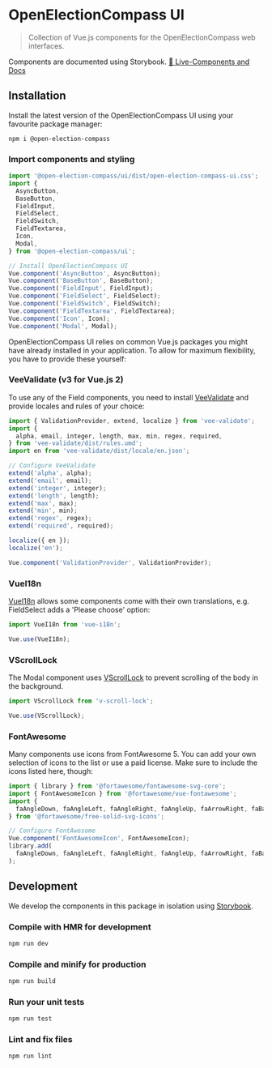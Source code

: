 # OpenElectionCompass UI
> Collection of Vue.js components for the OpenElectionCompass web interfaces.

Components are documented using Storybook.
[📗 Live-Components and Docs](https://open-election-compass.github.io/ui/)

## Installation

Install the latest version of the OpenElectionCompass UI using your favourite package manager:

```
npm i @open-election-compass
```

### Import components and styling

```js
import '@open-election-compass/ui/dist/open-election-compass-ui.css';
import {
  AsyncButton,
  BaseButton,
  FieldInput,
  FieldSelect,
  FieldSwitch,
  FieldTextarea,
  Icon,
  Modal,
} from '@open-election-compass/ui';

// Install OpenElectionCompass UI
Vue.component('AsyncButton', AsyncButton);
Vue.component('BaseButton', BaseButton);
Vue.component('FieldInput', FieldInput);
Vue.component('FieldSelect', FieldSelect);
Vue.component('FieldSwitch', FieldSwitch);
Vue.component('FieldTextarea', FieldTextarea);
Vue.component('Icon', Icon);
Vue.component('Modal', Modal);
```

OpenElectionCompass UI relies on common Vue.js packages you might have already installed in your
application. To allow for maximum flexibility, you have to provide these yourself:

### VeeValidate (v3 for Vue.js 2)

To use any of the Field components, you need to install [VeeValidate](https://vee-validate.logaretm.com/v3/)
and provide locales and rules of your choice:

```js
import { ValidationProvider, extend, localize } from 'vee-validate';
import {
  alpha, email, integer, length, max, min, regex, required,
} from 'vee-validate/dist/rules.umd';
import en from 'vee-validate/dist/locale/en.json';

// Configure VeeValidate
extend('alpha', alpha);
extend('email', email);
extend('integer', integer);
extend('length', length);
extend('max', max);
extend('min', min);
extend('regex', regex);
extend('required', required);

localize({ en });
localize('en');

Vue.component('ValidationProvider', ValidationProvider);
```

### VueI18n

[VueI18n](https://kazupon.github.io/vue-i18n/) allows some components come with their own
translations, e.g. FieldSelect adds a 'Please choose' option:

```js
import VueI18n from 'vue-i18n';

Vue.use(VueI18n);
```

### VScrollLock

The Modal component uses [VScrollLock](https://github.com/phegman/v-scroll-lock) to prevent
scrolling of the body in the background.

```js
import VScrollLock from 'v-scroll-lock';

Vue.use(VScrollLock);
```

### FontAwesome

Many components use icons from FontAwesome 5. You can add your own selection of icons to the list
or use a paid license. Make sure to include the icons listed here, though:

```js
import { library } from '@fortawesome/fontawesome-svg-core';
import { FontAwesomeIcon } from '@fortawesome/vue-fontawesome';
import {
  faAngleDown, faAngleLeft, faAngleRight, faAngleUp, faArrowRight, faBars, faCheck, faCircle, faChartBar, faExclamationCircle, faExternalLinkAlt, faFrown, faGrin, faLanguage, faMeh, faMehBlank, faMinus, faQuestion, faSlash, faSmile, faTimes, faUndo,
} from '@fortawesome/free-solid-svg-icons';

// Configure FontAwesome
Vue.component('FontAwesomeIcon', FontAwesomeIcon);
library.add(
  faAngleDown, faAngleLeft, faAngleRight, faAngleUp, faArrowRight, faBars, faCheck, faCircle, faChartBar, faExclamationCircle, faExternalLinkAlt, faFrown, faGrin, faLanguage, faMeh, faMehBlank, faMinus, faQuestion, faSlash, faSmile, faTimes, faUndo,
);
```

## Development

We develop the components in this package in isolation using [Storybook](https://storybook.js.org/).

### Compile with HMR for development

```sh
npm run dev
```

### Compile and minify for production

```sh
npm run build
```

### Run your unit tests

```sh
npm run test
```

### Lint and fix files

```sh
npm run lint
```
